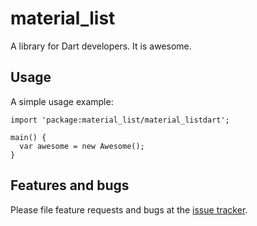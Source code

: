 # material_list

A library for Dart developers. It is awesome.

## Usage

A simple usage example:

    import 'package:material_list/material_listdart';

    main() {
      var awesome = new Awesome();
    }

## Features and bugs

Please file feature requests and bugs at the [issue tracker][tracker].

[tracker]: http://example.com/issues/replaceme
